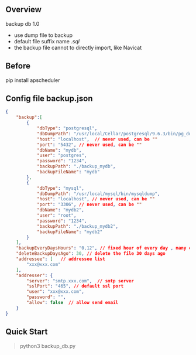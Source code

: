 ## Overview

backup db 1.0

- use dump file to backup
- default file suffix name *.sql*
- the backup file cannot to directly import, like Navicat

## Before

pip install apscheduler

## Config file backup.json

```json
{
    "backup":[
        {
            "dbType": "postgresql",
            "dbDumpPath": "/usr/local/Cellar/postgresql/9.6.3/bin/pg_dump",
            "host": "localhost",  // never used, can be ""
            "port": "5432", // never used, can be ""
            "dbName": "mydb",
            "user": "postgres",
            "password": "1234",
            "backupPath": "./backup_mydb",
            "backupFileName": "mydb"
        },
        {
            "dbType": "mysql",
            "dbDumpPath": "/usr/local/mysql/bin/mysqldump",
            "host": "localhost", // never used, can be ""
            "port": "3306", // never used, can be ""
            "dbName": "mydb2",
            "user": "root",
            "password": "1234",
            "backupPath": "./backup_mydb2",
            "backupFileName": "mydb2"
        }
    ],
    "backupEveryDaysHours": "0,12", // fixed hour of every day , many can use "," interval
    "deleteBackupDaysAgo": 30, // delete the file 30 days ago
    "addressee": [   // addressee list
        "xxx@xxx.com"
    ],
    "addresser": {
        "server": "smtp.xxx.com",  // smtp server
        "sslPort": "465", // default ssl port
        "user": "xxx@xxx.com",
        "password": "",
        "allow": false  // allow send email
    }
}
```
## Quick Start

> python3 backup_db.py